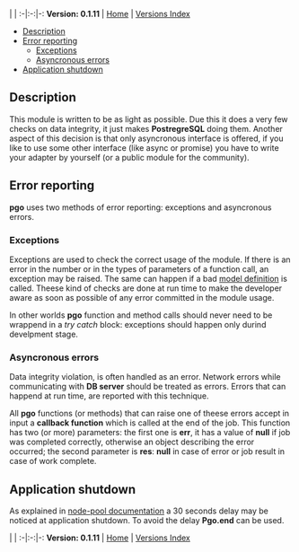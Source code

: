 
 | |
:-|:-:|-:
__Version: 0.1.11__ | [Home](Home.md) | [Versions Index](https://bitbucket.org/cicci/node-postgres-orm/src/master/doc/Index.md)

- [Description](#markdown-header-description)
- [Error reporting](#markdown-header-error-reporting)
    - [Exceptions](#markdown-header-exceptions)
    - [Asyncronous errors](#markdown-header-asyncronous-errors)
- [Application shutdown](#markdown-header-application-shutdown)

[comment]: <> (doc begin)
## Description

This module is written to be as light as possible.
Due this it does a very few checks on data integrity, it just makes __PostregreSQL__ doing them.
Another aspect of this decision is that only asyncronous interface is offered, if you like to use
some other interface (like async or promise) you have to write your adapter by yourself (or a public
module for the community).

## Error reporting

__pgo__ uses two methods of error reporting: exceptions and asyncronous errors.

### Exceptions

Exceptions are used to check the correct usage of the module. If there is an error in the number or in
the types of parameters of a function call, an exception may be raised. The same can happen if a bad
[model definition](ModelsDefinition.md) is called.
Theese kind of checks are done at run time to make the developer aware as soon as possible of any
error committed in the module usage.

In other worlds __pgo__ function and method calls should never need to be wrappend in a _try catch_
block: exceptions should happen only durind develpment stage.

### Asyncronous errors

Data integrity violation, is often handled as an error. Network errors while communicating with __DB
server__ should be treated as errors. Errors that can happend at run time, are reported with this
technique.

All __pgo__ functions (or methods) that can raise one of theese errors accept in input a __callback
function__ which is called at the end of the job. This function has two (or more) parameters: the
first one is __err__, it has a value of __null__ if job was completed correctly, otherwise an object
describing the error occurred; the second parameter is __res__: __null__ in case of error or job
result in case of work complete.

## Application shutdown

As explained in
[node-pool documentation](https://github.com/coopernurse/node-pool#step-3---drain-pool-during-shutdown-optional)
a 30 seconds delay may be noticed at application shutdown. To avoid the delay __Pgo.end__ can be
used.

[comment]: <> (doc end)

 | |
:-|:-:|-:
__Version: 0.1.11__ | [Home](Home.md) | [Versions Index](https://bitbucket.org/cicci/node-postgres-orm/src/master/doc/Index.md)
